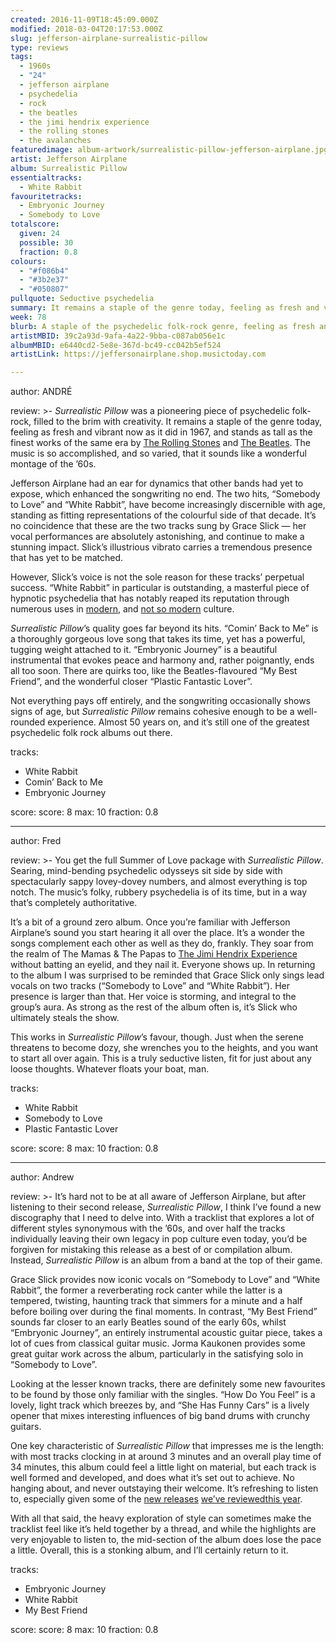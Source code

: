 ```yaml
---
created: 2016-11-09T18:45:09.000Z
modified: 2018-03-04T20:17:53.000Z
slug: jefferson-airplane-surrealistic-pillow
type: reviews
tags:
  - 1960s
  - "24"
  - jefferson airplane
  - psychedelia
  - rock
  - the beatles
  - the jimi hendrix experience
  - the rolling stones
  - the avalanches
featuredimage: album-artwork/surrealistic-pillow-jefferson-airplane.jpg
artist: Jefferson Airplane
album: Surrealistic Pillow
essentialtracks:
  - White Rabbit
favouritetracks:
  - Embryonic Journey
  - Somebody to Love
totalscore:
  given: 24
  possible: 30
  fraction: 0.8
colours:
  - "#f086b4"
  - "#3b2e37"
  - "#050807"
pullquote: Seductive psychedelia
summary: It remains a staple of the genre today, feeling as fresh and vibrant now as it did in 1967, and stands as tall as the finest works of the same era by The Rolling Stones and The Beatles.  It sounds like a wonderful montage of the ’60s.
week: 78
blurb: A staple of the psychedelic folk-rock genre, feeling as fresh and vibrant now as it did in 1967. It sounds like a wonderful montage of the ’60s.
artistMBID: 39c2a93d-9afa-4a22-9bba-c087ab056e1c
albumMBID: e6440cd2-5e8e-367d-bc49-cc042b5ef524
artistLink: https://jeffersonairplane.shop.musictoday.com

---
```


author: ANDRÉ

review: >-
  *Surrealistic Pillow* was a pioneering piece of psychedelic folk-rock, filled to the brim with creativity. It remains a staple of the genre today, feeling as fresh and vibrant now as it did in 1967, and stands as tall as the finest works of the same era by [The Rolling Stones](/reviews/the-rolling-stones-let-it-bleed/) and [The Beatles](/reviews/the-beatles-revolver/). The music is so accomplished, and so varied, that it sounds like a wonderful montage of the ’60s. 
  
  Jefferson Airplane had an ear for dynamics that other bands had yet to expose, which enhanced the songwriting no end. The two hits, “Somebody to Love” and “White Rabbit”, have become increasingly discernible with age, standing as fitting representations of the colourful side of that decade. It’s no coincidence that these are the two tracks sung by Grace Slick — her vocal performances are absolutely astonishing, and continue to make a stunning impact. Slick’s illustrious vibrato carries a tremendous presence that has yet to be matched. 
  
  However, Slick’s voice is not the sole reason for these tracks’ perpetual success. “White Rabbit” in particular is outstanding, a masterful piece of hypnotic psychedelia that has notably reaped its reputation through numerous uses in [modern](https://www.youtube.com/watch?v=FcawX4ORU8k), and [not so modern](https://www.youtube.com/watch?v=YZTsYYHCYGY) culture. 
  
  *Surrealistic Pillow*’s quality goes far beyond its hits. “Comin’ Back to Me” is a thoroughly gorgeous love song that takes its time, yet has a powerful, tugging weight attached to it. “Embryonic Journey” is a beautiful instrumental that evokes peace and harmony and, rather poignantly, ends all too soon. There are quirks too, like the Beatles-flavoured “My Best Friend”, and the wonderful closer “Plastic Fantastic Lover”. 
  
  Not everything pays off entirely, and the songwriting occasionally shows signs of age, but *Surrealistic Pillow* remains cohesive enough to be a well-rounded experience. Almost 50 years on, and it’s still one of the greatest psychedelic folk rock albums out there.

tracks:
  - White Rabbit
  - ­Comin’ Back to Me
  - ­Embryonic Journey

score:
  score: 8
  max: 10
  fraction: 0.8

---
author: Fred

review: >-
  You get the full Summer of Love package with *Surrealistic Pillow*. Searing, mind-bending psychedelic odysseys sit side by side with spectacularly sappy lovey-dovey numbers, and almost everything is top notch. The music’s folky, rubbery psychedelia is of its time, but in a way that’s completely authoritative. 
  
  It’s a bit of a ground zero album. Once you’re familiar with Jefferson Airplane’s sound you start hearing it all over the place. It’s a wonder the songs complement each other as well as they do, frankly. They soar from the realm of The Mamas & The Papas to [The Jimi Hendrix Experience](/reviews/the-jimi-hendrix-experience-electric-ladyland/>) without batting an eyelid, and they nail it. Everyone shows up. In returning to the album I was surprised to be reminded that Grace Slick only sings lead vocals on two tracks (“Somebody to Love” and “White Rabbit”). Her presence is larger than that. Her voice is storming, and integral to the group’s aura. As strong as the rest of the album often is, it’s Slick who ultimately steals the show. 
  
  This works in *Surrealistic Pillow*’s favour, though. Just when the serene threatens to become dozy, she wrenches you to the heights, and you want to start all over again. This is a truly seductive listen, fit for just about any loose thoughts. Whatever floats your boat, man.

tracks:
  - White Rabbit
  - ­Somebody to Love
  - ­Plastic Fantastic Lover

score:
  score: 8
  max: 10
  fraction: 0.8

---
author: Andrew

review: >-
  It’s hard not to be at all aware of Jefferson Airplane, but after listening to their second release, *Surrealistic Pillow*, I think I’ve found a new discography that I need to delve into. With a tracklist that explores a lot of different styles synonymous with the ’60s, and over half the tracks individually leaving their own legacy in pop culture even today, you’d be forgiven for mistaking this release as a best of or compilation album. Instead, *Surrealistic Pillow* is an album from a band at the top of their game. 
  
  Grace Slick provides now iconic vocals on “Somebody to Love” and “White Rabbit”, the former a reverberating rock canter while the latter is a tempered, twisting, haunting track that simmers for a minute and a half before boiling over during the final moments. In contrast, “My Best Friend” sounds far closer to an early Beatles sound of the early 60s, whilst “Embryonic Journey”, an entirely instrumental acoustic guitar piece, takes a lot of cues from classical guitar music. Jorma Kaukonen provides some great guitar work across the album, particularly in the satisfying solo in “Somebody to Love”. 
  
  Looking at the lesser known tracks, there are definitely some new favourites to be found by those only familiar with the singles. “How Do You Feel” is a lovely, light track which breezes by, and “She Has Funny Cars” is a lively opener that mixes interesting influences of big band drums with crunchy guitars. 
  
  One key characteristic of *Surrealistic Pillow* that impresses me is the length: with most tracks clocking in at around 3 minutes and an overall play time of 34 minutes, this album could feel a little light on material, but each track is well formed and developed, and does what it’s set out to achieve. No hanging about, and never outstaying their welcome. It’s refreshing to listen to, especially given some of the [new releases](/reviews/james-blake-the-colour-in-anything/) [we’ve reviewed](/reviews/swans-the-glowing-man/)[this year](/reviews/the-avalanches-wildflower/). 
  
  With all that said, the heavy exploration of style can sometimes make the tracklist feel like it’s held together by a thread, and while the highlights are very enjoyable to listen to, the mid-section of the album does lose the pace a little. Overall, this is a stonking album, and I’ll certainly return to it.

tracks:
  - Embryonic Journey
  - ­White Rabbit
  - ­My Best Friend

score:
  score: 8
  max: 10
  fraction: 0.8
